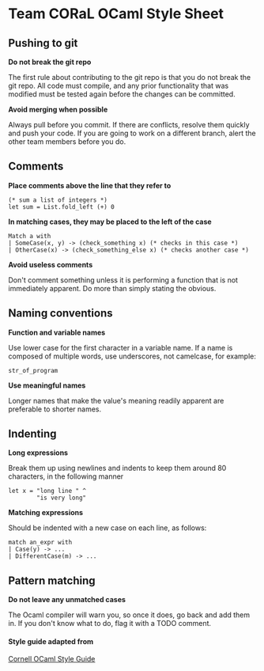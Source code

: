 # Team CORaL OCaml Style Sheet #

## Pushing to git ##
	
**Do not break the git repo**

The first rule about contributing to the git repo is that you do not break the git repo. All code must compile, and any prior functionality that was modified must be tested again before the changes can be committed.

**Avoid merging when possible**
	
Always pull before you commit. If there are conflicts, resolve them quickly and push your code. If you are going to work on a different branch, alert the other team members before you do.

## Comments ##

**Place comments above the line that they refer to**

	(* sum a list of integers *)
	let sum = List.fold_left (+) 0

**In matching cases, they may be placed to the left of the case**

	Match a with
	| SomeCase(x, y) -> (check_something x) (* checks in this case *)
	| OtherCase(x) -> (check_something_else x) (* checks another case *)

**Avoid useless comments**

Don't comment something unless it is performing a function that is not immediately apparent. Do more than simply stating the obvious.

## Naming conventions ##

**Function and variable names**

Use lower case for the first character in a variable name. If a name is composed of multiple words, use underscores, not camelcase, for example:

	str_of_program

**Use meaningful names**

Longer names that make the value's meaning readily apparent are preferable to shorter names. 

## Indenting ##

**Long expressions**

Break them up using newlines and indents to keep them around 80 characters, in the following manner

	let x = "long line " ^
			"is very long"

**Matching expressions**

Should be indented with a new case on each line, as follows:

	match an_expr with
	| Case(y) -> ...
	| DifferentCase(m) -> ...

## Pattern matching ##

**Do not leave any unmatched cases**

The Ocaml compiler will warn you, so once it does, go back and add them in. If you don't know what to do, flag it with a TODO comment.


#### Style guide adapted from ####
[Cornell OCaml Style Guide](http://www.cs.cornell.edu/courses/cs3110/2008fa/handouts/style.htm)